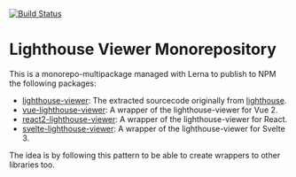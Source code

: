[![Build Status](https://travis-ci.org/dvelasquez/lighthouse-viewer.svg?branch=main)](https://travis-ci.org/dvelasquez/lighthouse-viewer)
# Lighthouse Viewer Monorepository

This is a monorepo-multipackage managed with Lerna to publish to NPM the following packages:

- [lighthouse-viewer](./packages/lighthouse-viewer): The extracted sourcecode originally from [lighthouse](https://github.com/GoogleChrome/lighthouse).
- [vue-lighthouse-viewer](./packages/vue-lighthouse-viewer): A wrapper of the lighthouse-viewer for Vue 2.
- [react2-lighthouse-viewer](./packages/react2-lighthouse-viewer): A wrapper of the lighthouse-viewer for React.
- [svelte-lighthouse-viewer](./packages/svelte-lighthouse-viewer): A wrapper of the lighthouse-viewer for Svelte 3.

The idea is by following this pattern to be able to create wrappers to other libraries too.